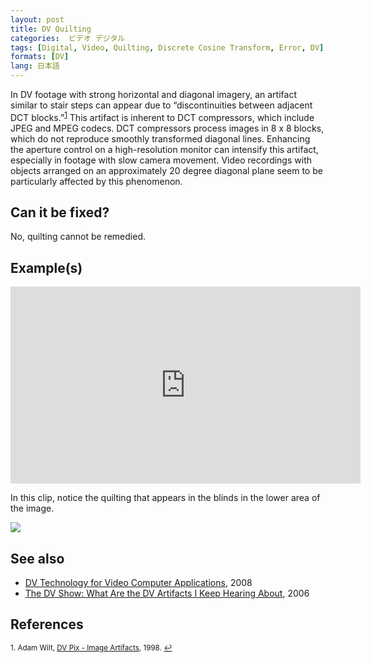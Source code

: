 ```yaml
---
layout: post
title: DV Quilting
categories:  ビデオ デジタル
tags: [Digital, Video, Quilting, Discrete Cosine Transform, Error, DV]
formats: [DV]
lang: 日本語
---
```


In DV footage with strong horizontal and diagonal imagery, an artifact similar to stair steps can appear due to “discontinuities between adjacent DCT blocks.”<sup><a href="#fn1" id="ref1">1</a></sup> This artifact is inherent to DCT compressors, which include JPEG and MPEG codecs. DCT compressors process images in 8 x 8 blocks, which do not reproduce smoothly transformed diagonal lines. Enhancing the aperture control on a high-resolution monitor can intensify this artifact, especially in footage with slow camera movement. Video recordings with objects arranged on an approximately 20 degree diagonal plane seem to be particularly affected by this phenomenon.

## Can it be fixed?

No, quilting cannot be remedied.

## Example(s)

<iframe src="https://archive.org/embed/AVAA.DVQuilting" width="560" height="315" frameborder="0" webkitallowfullscreen="true" mozallowfullscreen="true" allowfullscreen></iframe>

In this clip, notice the quilting that appears in the blinds in the lower area of the image.

<img src="{{ site.baseurl }}/images/Quilting_Flat.jpg">

## See also

* [DV Technology for Video Computer Applications](https://people.kth.se/~eskil/DV/DV_overwiev.pdf), 2008
* [The DV Show: What Are the DV Artifacts I Keep Hearing About](http://www.thedvshow.com/faq-pro/index.php?action=article&cat_id=017&id=202), 2006

## References

<sup id="fn1">1. Adam Wilt, [DV Pix - Image Artifacts](https://www.adamwilt.com), 1998. <a href="#ref1" title="Jump back to footnote 1 in the text.">↩</a></sup>
